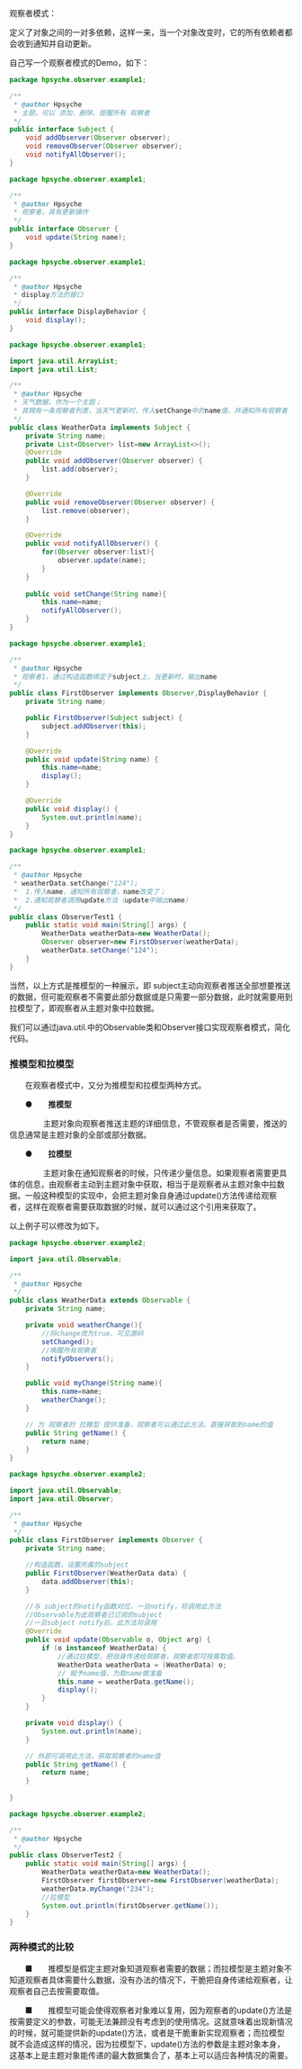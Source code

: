 观察者模式：

定义了对象之间的一对多依赖，这样一来，当一个对象改变时，它的所有依赖者都会收到通知并自动更新。

自己写一个观察者模式的Demo，如下：

```java
package hpsyche.observer.example1;

/**
 * @author Hpsyche
 * 主题，可以 添加、删除、提醒所有 观察者
 */
public interface Subject {
    void addObserver(Observer observer);
    void removeObserver(Observer observer);
    void notifyAllObserver();
}
```

```java
package hpsyche.observer.example1;

/**
 * @author Hpsyche
 * 观察者，具有更新操作
 */
public interface Observer {
    void update(String name);
}
```

```java
package hpsyche.observer.example1;

/**
 * @author Hpsyche
 * display方法的接口
 */
public interface DisplayBehavior {
    void display();
}
```

```java
package hpsyche.observer.example1;

import java.util.ArrayList;
import java.util.List;

/**
 * @author Hpsyche
 * 天气数据，作为一个主题；
 * 其拥有一条观察者列表，当天气更新时，传入setChange中的name值，并通知所有观察者
 */
public class WeatherData implements Subject {
    private String name;
    private List<Observer> list=new ArrayList<>();
    @Override
    public void addObserver(Observer observer) {
        list.add(observer);
    }

    @Override
    public void removeObserver(Observer observer) {
        list.remove(observer);
    }

    @Override
    public void notifyAllObserver() {
        for(Observer observer:list){
            observer.update(name);
        }
    }
    
    public void setChange(String name){
        this.name=name;
        notifyAllObserver();
    }
}
```

```java
package hpsyche.observer.example1;

/**
 * @author Hpsyche
 * 观察者1，通过构造函数绑定于subject上，当更新时，输出name
 */
public class FirstObserver implements Observer,DisplayBehavior {
    private String name;

    public FirstObserver(Subject subject) {
        subject.addObserver(this);
    }

    @Override
    public void update(String name) {
        this.name=name;
        display();
    }

    @Override
    public void display() {
        System.out.println(name);
    }
}
```

```java
package hpsyche.observer.example1;

/**
 * @author Hpsyche
 * weatherData.setChange("124");
 *	1.传入name，通知所有观察者，name改变了；
 *  2.通知观察者调用update方法（update中输出name）
 */
public class ObserverTest1 {
    public static void main(String[] args) {
        WeatherData weatherData=new WeatherData();
        Observer observer=new FirstObserver(weatherData);
        weatherData.setChange("124");
    }
}
```

当然，以上方式是推模型的一种展示，即 subject主动向观察者推送全部想要推送的数据，但可能观察者不需要此部分数据或是只需要一部分数据，此时就需要用到拉模型了，即观察者从主题对象中拉数据。

我们可以通过java.util.中的Observable类和Observer接口实现观察者模式，简化代码。

### 推模型和拉模型

　　在观察者模式中，又分为推模型和拉模型两种方式。

　　●　　**推模型**

　　　　 主题对象向观察者推送主题的详细信息，不管观察者是否需要，推送的信息通常是主题对象的全部或部分数据。

　　●　　**拉模型**

　　　　 主题对象在通知观察者的时候，只传递少量信息。如果观察者需要更具体的信息，由观察者主动到主题对象中获取，相当于是观察者从主题对象中拉数据。一般这种模型的实现中，会把主题对象自身通过update()方法传递给观察者，这样在观察者需要获取数据的时候，就可以通过这个引用来获取了。

以上例子可以修改为如下。

```java
package hpsyche.observer.example2;

import java.util.Observable;

/**
 * @author Hpsyche
 */
public class WeatherData extends Observable {
    private String name;

    private void weatherChange(){
        //将change改为true，可见源码
        setChanged();
        //唤醒所有观察者
        notifyObservers();
    }

    public void myChange(String name){
        this.name=name;
        weatherChange();
    }

    // 为 观察者的 拉模型 提供准备，观察者可以通过此方法，直接获取到name的值
    public String getName() {
        return name;
    }
}
```

```java
package hpsyche.observer.example2;

import java.util.Observable;
import java.util.Observer;

/**
 * @author Hpsyche
 */
public class FirstObserver implements Observer {
    private String name;

    //构造函数，设置所属的subject
    public FirstObserver(WeatherData data) {
        data.addObserver(this);
    }

    //与 subject的notify函数对应，一旦notify，将调用此方法
    //Observable为此观察者已订阅的subject
    //一旦subject notify后，此方法将调用
    @Override
    public void update(Observable o, Object arg) {
        if (o instanceof WeatherData) {
            //通过拉模型，把自身传递给观察者，观察者即可按需取值。
            WeatherData weatherData = (WeatherData) o;
            // 赋予name值，为取name做准备
            this.name = weatherData.getName();
            display();
        }
    }

    private void display() {
        System.out.println(name);
    }

    // 外部可调用此方法，获取观察者的name值
    public String getName() {
        return name;
    }
    
}
```

```java
package hpsyche.observer.example2;

/**
 * @author Hpsyche
 */
public class ObserverTest2 {
    public static void main(String[] args) {
        WeatherData weatherData=new WeatherData();
        FirstObserver firstObserver=new FirstObserver(weatherData);
        weatherData.myChange("234");
        //拉模型
        System.out.println(firstObserver.getName());
    }
}
```

### 两种模式的比较

　　■　　推模型是假定主题对象知道观察者需要的数据；而拉模型是主题对象不知道观察者具体需要什么数据，没有办法的情况下，干脆把自身传递给观察者，让观察者自己去按需要取值。

　　■　　推模型可能会使得观察者对象难以复用，因为观察者的update()方法是按需要定义的参数，可能无法兼顾没有考虑到的使用情况。这就意味着出现新情况的时候，就可能提供新的update()方法，或者是干脆重新实现观察者；而拉模型就不会造成这样的情况，因为拉模型下，update()方法的参数是主题对象本身，这基本上是主题对象能传递的最大数据集合了，基本上可以适应各种情况的需要。